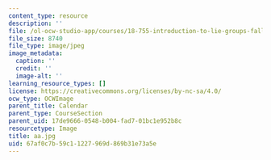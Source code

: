 ```yaml
---
content_type: resource
description: ''
file: /ol-ocw-studio-app/courses/18-755-introduction-to-lie-groups-fall-2004/67af0c7b59c11227969d869b31e73a5e_aa.jpg
file_size: 8740
file_type: image/jpeg
image_metadata:
  caption: ''
  credit: ''
  image-alt: ''
learning_resource_types: []
license: https://creativecommons.org/licenses/by-nc-sa/4.0/
ocw_type: OCWImage
parent_title: Calendar
parent_type: CourseSection
parent_uid: 17de9666-0548-b004-fad7-01bc1e952b8c
resourcetype: Image
title: aa.jpg
uid: 67af0c7b-59c1-1227-969d-869b31e73a5e
---
```

